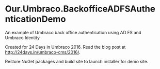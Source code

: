 # Our.Umbraco.BackofficeADFSAuthenticationDemo
An example of Umbraco back office authentication using AD FS and Umbraco Identity

Created for 24 Days in Umbraco 2016. Read the blog post at http://24days.in/umbraco-cms/2016/.

Restore NuGet packages and build site to launch installer for demo site.
